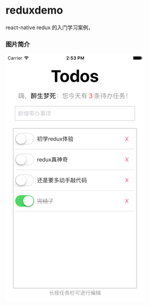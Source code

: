 # reduxdemo
react-native  redux 的入门学习案例，

### 图片简介
![项目简介](https://github.com/byk04712/reduxdemo/blob/master/ScreenShot.png)


